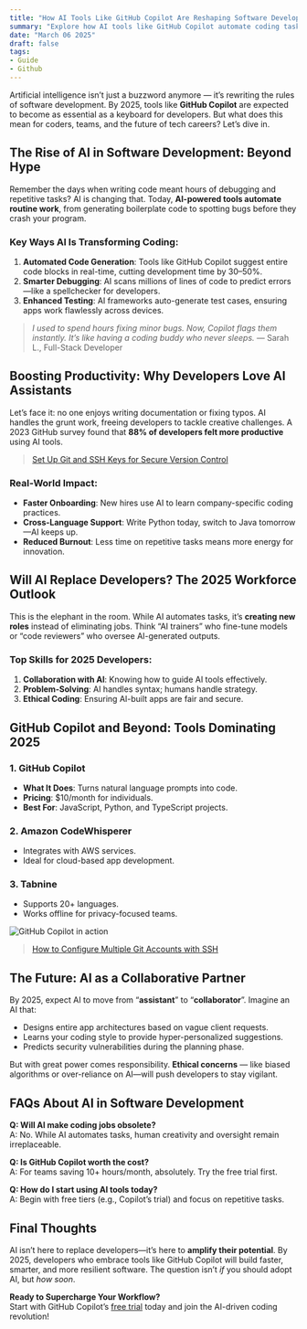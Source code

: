 ```yaml
---
title: "How AI Tools Like GitHub Copilot Are Reshaping Software Development in 2025: A Developer’s Guide"
summary: "Explore how AI tools like GitHub Copilot automate coding tasks, boost developer productivity, and shape the 2025 software workforce. Learn more here."
date: "March 06 2025"
draft: false
tags:
- Guide
- Github
---
```


Artificial intelligence isn’t just a buzzword anymore — it’s rewriting the rules of software development. By 2025, tools like **GitHub Copilot** are expected to become as essential as a keyboard for developers. But what does this mean for coders, teams, and the future of tech careers? Let’s dive in.

## The Rise of AI in Software Development: Beyond Hype

Remember the days when writing code meant hours of debugging and repetitive tasks? AI is changing that. Today, **AI-powered tools automate routine work**, from generating boilerplate code to spotting bugs before they crash your program. 

### Key Ways AI Is Transforming Coding:
1. **Automated Code Generation**: Tools like GitHub Copilot suggest entire code blocks in real-time, cutting development time by 30–50%.
2. **Smarter Debugging**: AI scans millions of lines of code to predict errors—like a spellchecker for developers.
3. **Enhanced Testing**: AI frameworks auto-generate test cases, ensuring apps work flawlessly across devices.

> *I used to spend hours fixing minor bugs. Now, Copilot flags them instantly. It’s like having a coding buddy who never sleeps.*
> — Sarah L., Full-Stack Developer

## Boosting Productivity: Why Developers Love AI Assistants

Let’s face it: no one enjoys writing documentation or fixing typos. AI handles the grunt work, freeing developers to tackle creative challenges. A 2023 GitHub survey found that **88% of developers felt more productive** using AI tools. 

> [Set Up Git and SSH Keys for Secure Version Control](https://exonoob.in/blog/set-up-git-and-ssh-keys-for-secure-version-control/)

### Real-World Impact:
- **Faster Onboarding**: New hires use AI to learn company-specific coding practices.
- **Cross-Language Support**: Write Python today, switch to Java tomorrow—AI keeps up.
- **Reduced Burnout**: Less time on repetitive tasks means more energy for innovation.

## Will AI Replace Developers? The 2025 Workforce Outlook

This is the elephant in the room. While AI automates tasks, it’s **creating new roles** instead of eliminating jobs. Think “AI trainers” who fine-tune models or “code reviewers” who oversee AI-generated outputs. 

### Top Skills for 2025 Developers:
1. **Collaboration with AI**: Knowing how to guide AI tools effectively.
2. **Problem-Solving**: AI handles syntax; humans handle strategy.
3. **Ethical Coding**: Ensuring AI-built apps are fair and secure.

## GitHub Copilot and Beyond: Tools Dominating 2025

### 1. **GitHub Copilot**  
- **What It Does**: Turns natural language prompts into code.
- **Pricing**: $10/month for individuals.  
- **Best For**: JavaScript, Python, and TypeScript projects.

### 2. **Amazon CodeWhisperer**  
- Integrates with AWS services.  
- Ideal for cloud-based app development.

### 3. **Tabnine**  
- Supports 20+ languages.  
- Works offline for privacy-focused teams.

![GitHub Copilot in action](https://github.blog/wp-content/uploads/2024/03/github_copilot_header.png)

> [How to Configure Multiple Git Accounts with SSH](https://exonoob.in/blog/configure-multiple-git-accounts-ssh/)

## The Future: AI as a Collaborative Partner

By 2025, expect AI to move from “**assistant**” to “**collaborator**”. Imagine an AI that:
- Designs entire app architectures based on vague client requests.
- Learns your coding style to provide hyper-personalized suggestions.
- Predicts security vulnerabilities during the planning phase.

But with great power comes responsibility. **Ethical concerns** — like biased algorithms or over-reliance on AI—will push developers to stay vigilant.

## FAQs About AI in Software Development

**Q: Will AI make coding jobs obsolete?**  
A: No. While AI automates tasks, human creativity and oversight remain irreplaceable.

**Q: Is GitHub Copilot worth the cost?**  
A: For teams saving 10+ hours/month, absolutely. Try the free trial first.

**Q: How do I start using AI tools today?**  
A: Begin with free tiers (e.g., Copilot’s trial) and focus on repetitive tasks.

## Final Thoughts

AI isn’t here to replace developers—it’s here to **amplify their potential**. By 2025, developers who embrace tools like GitHub Copilot will build faster, smarter, and more resilient software. The question isn’t *if* you should adopt AI, but *how soon*.

**Ready to Supercharge Your Workflow?**  
Start with GitHub Copilot’s [free trial](https://copilot.github.com) today and join the AI-driven coding revolution!
